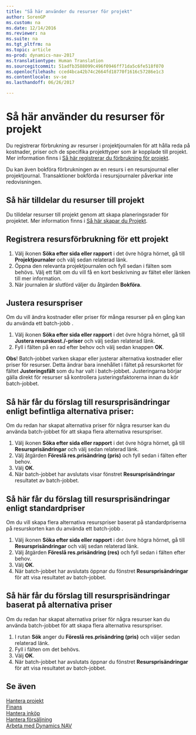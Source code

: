 ```yaml
---
title: "Så här använder du resurser för projekt"
author: SorenGP
ms.custom: na
ms.date: 12/14/2016
ms.reviewer: na
ms.suite: na
ms.tgt_pltfrm: na
ms.topic: article
ms-prod: dynamics-nav-2017
ms.translationtype: Human Translation
ms.sourcegitcommit: 51adfb3588099c496f0946ff71da5c6fe518f070
ms.openlocfilehash: cced4bca42b74c2664fd18770f1616c57286e1c3
ms.contentlocale: sv-se
ms.lasthandoff: 06/26/2017

---
```


# <a name="how-to-use-resources-for-jobs"></a>Så här använder du resurser för projekt
Du registrerar förbrukning av resurser i projektjournalen för att hålla reda på kostnader, priser och de specifika projekttyper som är kopplade till projekt. Mer information finns i [Så här registrerar du förbrukning för projekt](projects-how-record-job-usage.md).

Du kan även bokföra förbrukningen av en resurs i en resursjournal eller projektjournal. Transaktioner bokförda i resursjournaler påverkar inte redovisningen.

## <a name="to-assign-resources-to-jobs"></a>Så här tilldelar du resurser till projekt
Du tilldelar resurser till projekt genom att skapa planeringsrader för projektet. Mer information finns i [Så här skapar du Projekt](projects-how-create-jobs.md).

## <a name="to-record-resource-usage-for-a-job"></a>Registrera resursförbrukning för ett projekt

1. Välj ikonen **Söka efter sida eller rapport** i det övre högra hörnet, gå till **Projektjournaler** och välj sedan relaterad länk.
2. Öppna den relevanta projektjournalen och fyll sedan i fälten som behövs. Välj ett fält om du vill få en kort beskrivning av fältet eller länken till mer information.
3. När journalen är slutförd väljer du åtgärden **Bokföra**.

## <a name="to-adjust-resource-prices"></a>Justera resurspriser  
Om du vill ändra kostnader eller priser för många resurser på en gång kan du använda ett batch-jobb .  

1. Välj ikonen **Söka efter sida eller rapport** i det övre högra hörnet, gå till **Justera resurskost./-priser** och välj sedan relaterad länk.
2. Fyll i fälten på en rad efter behov och välj sedan knappen **OK**.

**Obs**! Batch-jobbet varken skapar eller justerar alternativa kostnader eller priser för resurser. Detta ändrar bara innehållet i fältet på resurskortet för fältet **Justeringsfält** som du har valt i batch-jobbet. Justeringarna börjar gälla direkt för resurser så kontrollera justeringsfaktorerna innan du kör batch-jobbet.

## <a name="to-get-resource-price-change-suggestions-based-on-existing-alternate-prices"></a>Så här får du förslag till resursprisändringar enligt befintliga alternativa priser:  
Om du redan har skapat alternativa priser för några resurser kan du använda batch-jobbet för att skapa flera alternativa resurspriser.

1. Välj ikonen **Söka efter sida eller rapport** i det övre högra hörnet, gå till **Resursprisändringar** och välj sedan relaterad länk.
2. Välj åtgärden **Föreslå res.prisändring (pris)** och fyll sedan i fälten efter behov.
3. Välj **OK**.  
4. När batch-jobbet har avslutats visar fönstret **Resursprisändringar** resultatet av batch-jobbet.

## <a name="to-get-resource-price-change-suggestions-based-on-standard-prices"></a>Så här får du förslag till resursprisändringar enligt standardpriser  
Om du vill skapa flera alternativa resurspriser baserat på standardpriserna på resurskorten kan du använda ett batch-jobb .  

1. Välj ikonen **Söka efter sida eller rapport** i det övre högra hörnet, gå till **Resursprisändringar** och välj sedan relaterad länk.
2. Välj åtgärden **Föreslå res.prisändring (res)** och fyll sedan i fälten efter behov.  
3. Välj **OK**.  
4. När batch-jobbet har avslutats öppnar du fönstret **Resursprisändringar** för att visa resultatet av batch-jobbet.

## <a name="to-get-resource-price-change-suggestions-based-on-alternate-prices"></a>Så här får du förslag till resursprisändringar baserat på alternativa priser  
Om du redan har skapat alternativa priser för några resurser kan du använda batch-jobbet för att skapa flera alternativa resurspriser.

1. I rutan **Sök** anger du **Föreslå res.prisändring (pris)** och väljer sedan relaterad länk.  
2. Fyll i fälten om det behövs.
3. Välj **OK**.  
4. När batch-jobbet har avslutats öppnar du fönstret **Resursprisändringar** för att visa resultatet av batch-jobbet.

## <a name="see-also"></a>Se även
[Hantera projekt](projects-manage-projects.md)  
[Finans](finance-setup.md)  
[Hantera inköp](purchasing-manage-purchasing.md)         
[Hantera försäljning](sales-manage-sales.md)     
[Arbeta med Dynamics NAV](ui-work-product.md)  

